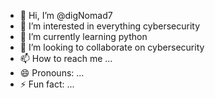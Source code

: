 - 👋 Hi, I’m @digNomad7
- 👀 I’m interested in everything cybersecurity
- 🌱 I’m currently learning python
- 💞️ I’m looking to collaborate on cybersecurity
- 📫 How to reach me ...
- 😄 Pronouns: ...
- ⚡ Fun fact: ...

<!---
digNomad7/digNomad7 is a ✨ special ✨ repository because its `README.md` (this file) appears on your GitHub profile.
You can click the Preview link to take a look at your changes.
--->
